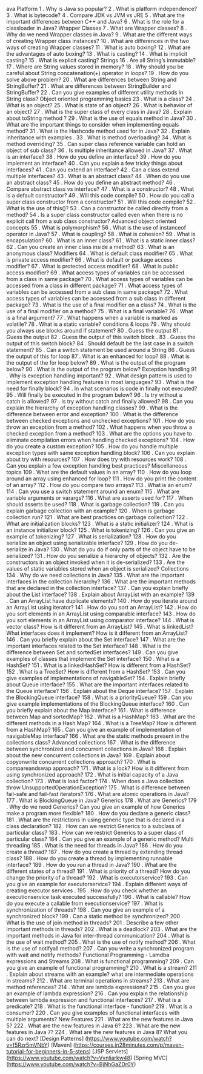 ava Platform
1 . Why is Java so popular?
2 . What is platform independence?
3 . What is bytecode?
4 . Compare JDK vs JVM vs JRE
5 . What are the important differences between C++ and Java?
6 . What is the role for a classloader in Java?
Wrapper Classes
7 . What are Wrapper classes?
8 . Why do we need Wrapper classes in Java?
9 . What are the different ways of creating Wrapper class instances?
10 . What are differences in the two ways of creating Wrapper classes?
11 . What is auto boxing?
12 . What are the advantages of auto boxing?
13 . What is casting?
14 . What is implicit casting?
15 . What is explicit casting?
Strings
16 . Are all String’s immutable?
17 . Where are String values stored in memory?
18 . Why should you be careful about String concatenation(+) operator in loops?
19 . How do you solve above problem?
20 . What are differences between String and StringBuffer?
21 . What are differences between StringBuilder and StringBuffer?
22 . Can you give examples of different utility methods in String class?
Object oriented programming basics
23 . What is a class?
24 . What is an object?
25 . What is state of an object?
26 . What is behavior of an object?
27 . What is the super class of every class in Java?
28 . Explain about toString method ?
29 . What is the use of equals method in Java?
30 . What are the important things to consider when implementing equals method?
31 . What is the Hashcode method used for in Java?
32 . Explain inheritance with examples .
33 . What is method overloading?
34 . What is method overriding?
35 . Can super class reference variable can hold an object of sub class?
36 . Is multiple inheritance allowed in Java?
37 . What is an interface?
38 . How do you define an interface?
39 . How do you implement an interface?
40 . Can you explain a few tricky things about interfaces?
41 . Can you extend an interface?
42 . Can a class extend multiple interfaces?
43 . What is an abstract class?
44 . When do you use an abstract class?
45 . How do you define an abstract method?
46 . Compare abstract class vs interface?
47 . What is a constructor?
48 . What is a default constructor?
49 . Will this code compile?
50 . How do you call a super class constructor from a constructor?
51 . Will this code compile?
52 . What is the use of this()?
53 . Can a constructor be called directly from a method?
54 . Is a super class constructor called even when there is no explicit call from a sub class constructor?
Advanced object oriented concepts
55 . What is polymorphism?
56 . What is the use of instanceof operator in Java?
57 . What is coupling?
58 . What is cohesion?
59 . What is encapsulation?
60 . What is an inner class?
61 . What is a static inner class?
62 . Can you create an inner class inside a method?
63 . What is an anonymous class?
Modifiers
64 . What is default class modifier?
65 . What is private access modifier?
66 . What is default or package access modifier?
67 . What is protected access modifier?
68 . What is public access modifier?
69 . What access types of variables can be accessed from a class in same package?
70 . What access types of variables can be accessed from a class in different package?
71 . What access types of variables can be accessed from a sub class in same package?
72 . What access types of variables can be accessed from a sub class in different package?
73 . What is the use of a final modifier on a class?
74 . What is the use of a final modifier on a method?
75 . What is a final variable?
76 . What is a final argument?
77 . What happens when a variable is marked as volatile?
78 . What is a static variable?
conditions & loops
79 . Why should you always use blocks around if statement?
80 . Guess the output
81 . Guess the output
82 . Guess the output of this switch block .
83 . Guess the output of this switch block?
84 . Should default be the last case in a switch statement?
85 . Can a switch statement be used around a String
86 . Guess the output of this for loop
87 . What is an enhanced for loop?
88 . What is the output of the for loop below?
89 . What is the output of the program below?
90 . What is the output of the program below?
Exception handling
91 . Why is exception handling important?
92 . What design pattern is used to implement exception handling features in most languages?
93 . What is the need for finally block?
94 . In what scenarios is code in finally not executed?
95 . Will finally be executed in the program below?
96 . Is try without a catch is allowed?
97 . Is try without catch and finally allowed?
98 . Can you explain the hierarchy of exception handling classes?
99 . What is the difference between error and exception?
100 . What is the difference between checked exceptions and unchecked exceptions?
101 . How do you throw an exception from a method?
102 . What happens when you throw a checked exception from a method?
103 . What are the options you have to eliminate compilation errors when handling checked exceptions?
104 . How do you create a custom exception?
105 . How do you handle multiple exception types with same exception handling block?
106 . Can you explain about try with resources?
107 . How does try with resources work?
108 . Can you explain a few exception handling best practices?
Miscellaneous topics
109 . What are the default values in an array?
110 . How do you loop around an array using enhanced for loop?
111 . How do you print the content of an array?
112 . How do you compare two arrays?
113 . What is an enum?
114 . Can you use a switch statement around an enum?
115 . What are variable arguments or varargs?
116 . What are asserts used for?
117 . When should asserts be used?
118 . What is garbage collection?
119 . Can you explain garbage collection with an example?
120 . When is garbage collection run?
121 . What are best practices on garbage collection?
122 . What are initialization blocks?
123 . What is a static initializer?
124 . What is an instance initializer block?
125 . What is tokenizing?
126 . Can you give an example of tokenizing?
127 . What is serialization?
128 . How do you serialize an object using serializable interface?
129 . How do you de-serialize in Java?
130 . What do you do if only parts of the object have to be serialized?
131 . How do you serialize a hierarchy of objects?
132 . Are the constructors in an object invoked when it is de-serialized?
133 . Are the values of static variables stored when an object is serialized?
Collections
134 . Why do we need collections in Java?
135 . What are the important interfaces in the collection hierarchy?
136 . What are the important methods that are declared in the collection interface?
137 . Can you explain briefly about the List interface?
138 . Explain about ArrayList with an example?
139 . Can an ArrayList have duplicate elements?
140 . How do you iterate around an ArrayList using iterator?
141 . How do you sort an ArrayList?
142 . How do you sort elements in an ArrayList using comparable interface?
143 . How do you sort elements in an ArrayList using comparator interface?
144 . What is vector class? How is it different from an ArrayList?
145 . What is linkedList? What interfaces does it implement? How is it different from an ArrayList?
146 . Can you briefly explain about the Set interface?
147 . What are the important interfaces related to the Set interface?
148 . What is the difference between Set and sortedSet interfaces?
149 . Can you give examples of classes that implement the Set interface?
150 . What is a HashSet?
151 . What is a linkedHashSet? How is different from a HashSet?
152 . What is a TreeSet? How is different from a HashSet?
153 . Can you give examples of implementations of navigableSet?
154 . Explain briefly about Queue interface?
155 . What are the important interfaces related to the Queue interface?
156 . Explain about the Deque interface?
157 . Explain the BlockingQueue interface?
158 . What is a priorityQueue?
159 . Can you give example implementations of the BlockingQueue interface?
160 . Can you briefly explain about the Map interface?
161 . What is difference between Map and sortedMap?
162 . What is a HashMap?
163 . What are the different methods in a Hash Map?
164 . What is a TreeMap? How is different from a HashMap?
165 . Can you give an example of implementation of navigableMap interface?
166 . What are the static methods present in the collections class?
Advanced collections
167 . What is the difference between synchronized and concurrent collections in Java?
168 . Explain about the new concurrent collections in Java?
169 . Explain about copyonwrite concurrent collections approach?
170 . What is compareandswap approach?
171 . What is a lock? How is it different from using synchronized approach?
172 . What is initial capacity of a Java collection?
173 . What is load factor?
174 . When does a Java collection throw UnsupportedOperationException?
175 . What is difference between fail-safe and fail-fast iterators?
176 . What are atomic operations in Java?
177 . What is BlockingQueue in Java?
Generics
178 . What are Generics?
179 . Why do we need Generics? Can you give an example of how Generics make a program more flexible?
180 . How do you declare a generic class?
181 . What are the restrictions in using generic type that is declared in a class declaration?
182 . How can we restrict Generics to a subclass of particular class?
183 . How can we restrict Generics to a super class of particular class?
184 . Can you give an example of a generic method?
Multi threading
185 . What is the need for threads in Java?
186 . How do you create a thread?
187 . How do you create a thread by extending thread class?
188 . How do you create a thread by implementing runnable interface?
189 . How do you run a thread in Java?
190 . What are the different states of a thread?
191 . What is priority of a thread? How do you change the priority of a thread?
192 . What is executorservice?
193 . Can you give an example for executorservice?
194 . Explain different ways of creating executor services .
195 . How do you check whether an executionservice task executed successfully?
196 . What is callable? How do you execute a callable from executionservice?
197 . What is synchronization of threads?
198 . Can you give an example of a synchronized block?
199 . Can a static method be synchronized?
200 . What is the use of join method in threads?
201 . Describe a few other important methods in threads?
202 . What is a deadlock?
203 . What are the important methods in Java for inter-thread communication?
204 . What is the use of wait method?
205 . What is the use of notify method?
206 . What is the use of notifyall method?
207 . Can you write a synchronized program with wait and notify methods?
Functional Programming - Lamdba expressions and Streams
208 . What is functional programming?
209 . Can you give an example of functional programming?
210 . What is a stream?
211 . Explain about streams with an example?
what are intermediate operations in streams?
212 . What are terminal operations in streams?
213 . What are method references?
214 . What are lambda expressions?
215 . Can you give an example of lambda expression?
216 . Can you explain the relationship between lambda expression and functional interfaces?
217 . What is a predicate?
218 . What is the functional interface - function?
219 . What is a consumer?
220 . Can you give examples of functional interfaces with multiple arguments?
New Features
221 . What are the new features in Java 5?
222 . What are the new features in Java 6?
223 . What are the new features in Java 7?
224 . What are the new features in Java 8?
What you can do next?
[Design Patterns] (https://www.youtube.com/watch?v=f5Rzr5mVNbY)
[Maven] (https://courses.in28minutes.com/p/maven-tutorial-for-beginners-in-5-steps)
[JSP Servlets] (https://www.youtube.com/watch?v=Vvnliarkw48)
[Spring MVC] (https://www.youtube.com/watch?v=BjNhGaZDr0Y)